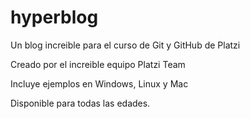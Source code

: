 # hyperblog
Un blog increible para el curso de Git y GitHub de Platzi

Creado por el increible equipo Platzi Team

Incluye ejemplos en Windows, Linux y Mac

Disponible para todas las edades.
